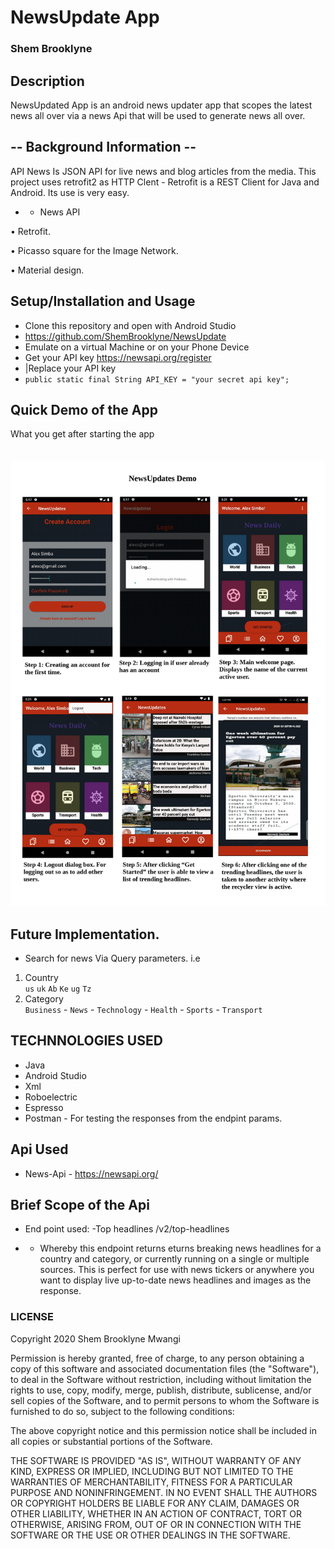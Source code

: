 # NewsUpdate App

### Shem Brooklyne

## Description 
NewsUpdated App is an android news updater app that scopes the latest news all over via a news Api that will be used to generate news all over.

## -- Background Information --
API News Is JSON API for live news and blog articles from the media. This project uses retrofit2 as HTTP Clent - Retrofit is a REST Client for Java and Android. Its use is very easy.

 - - News API

• Retrofit.

• Picasso square for the Image Network.

• Material design.

## Setup/Installation and Usage
- Clone this repository and open with Android Studio
- https://github.com/ShemBrooklyne/NewsUpdate
- Emulate on a virtual Machine or on your Phone Device
- Get your API key https://newsapi.org/register
- |Replace your API key
- `public static final String API_KEY = "your secret api key";`

## Quick Demo of the App
What you get after starting the app <br> <br><br>
<img src="app/src/main/res/drawable/newsupdatesdemo.jpg" height="" width="" alt="The main page" > 


## Future Implementation.
- Search for news Via Query parameters. i.e
1. Country <br> `us`  `uk`  `Ab`  `Ke`  `ug` `Tz` 
2. Category <br> `Business` - `News` - `Technology` - `Health` - `Sports` - `Transport`
## TECHNNOLOGIES USED
- Java
- Android Studio
- Xml
- Roboelectric
- Espresso
- Postman - For testing the responses from the endpint params.

## Api Used
- News-Api - https://newsapi.org/

## Brief Scope of the Api
* End point used: 
-Top headlines /v2/top-headlines
- - Whereby this endpoint returns eturns breaking news headlines for a country and category, or currently running on a single or multiple sources. This is perfect for use with news tickers or anywhere you want to display live up-to-date news headlines and images as the response. 

### LICENSE

Copyright 2020 Shem Brooklyne Mwangi

Permission is hereby granted, free of charge, to any person obtaining a copy of this software and associated documentation files (the "Software"), to deal in the Software without restriction, including without limitation the rights to use, copy, modify, merge, publish, distribute, sublicense, and/or sell copies of the Software, and to permit persons to whom the Software is furnished to do so, subject to the following conditions:

The above copyright notice and this permission notice shall be included in all copies or substantial portions of the Software.

THE SOFTWARE IS PROVIDED "AS IS", WITHOUT WARRANTY OF ANY KIND, EXPRESS OR IMPLIED, INCLUDING BUT NOT LIMITED TO THE WARRANTIES OF MERCHANTABILITY, FITNESS FOR A PARTICULAR PURPOSE AND NONINFRINGEMENT. IN NO EVENT SHALL THE AUTHORS OR COPYRIGHT HOLDERS BE LIABLE FOR ANY CLAIM, DAMAGES OR OTHER LIABILITY, WHETHER IN AN ACTION OF CONTRACT, TORT OR OTHERWISE, ARISING FROM, OUT OF OR IN CONNECTION WITH THE SOFTWARE OR THE USE OR OTHER DEALINGS IN THE SOFTWARE.